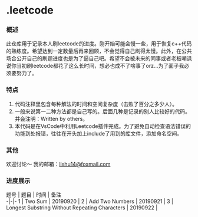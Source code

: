 # .leetcode
### 概述
此仓库用于记录本人刷leetcode的进度。刚开始可能会慢一些，用于恢复c++代码的熟练度。希望达到一定数量后再来回顾，不会觉得自己刷得太慢。此外，在公共场合公开自己的刷题进度也是为了逼自己吧。希望不会被未来的同事或者老板嘲讽说你当初刷leetcode都花了这么长时间，想必也成不了啥事了orz...为了面子我必须要努力了。
### 特点
1. 代码注释里包含每种解法的时间和空间复杂度（击败了百分之多少人）。
2. 一般来说第一二种方法都是自己写的。后面几种是记录的别人比较好的代码。并会注明：Written by others。
3. 本代码是在VsCode中利用Leetcode插件完成。为了避免自动检查语法错误的功能到处报错，往往在开头加上include了用到的库文件，添加命名空间。
### 其他
欢迎讨论～
我的邮箱：lishu14@foxmail.com
### 进度展示
题号 | 题目 | 时间 | 备注  
-|-|-
1 | Two Sum | 20190920 | 
2 | Add Two Numbers | 20190921 | 
3 | Longest Substring Without Repeating Characters | 20190922 | 
